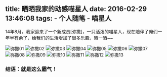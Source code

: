 title: 晒晒我家的动感喵星人
date: 2016-02-29 13:46:08
tags:
	- 个人随笔
	- 喵星人
---
14年8月，我家迎来了一个新成员[弥撒]，一只活泼的喵星人，现在陪伴了俺们一年半有余了，给我们的生活增加了很多乐趣，晒一晒~~
<!-- more -->

![弥撒01](https://o3o97s3zl.qnssl.com/misa1.jpg)
![弥撒02](https://o3o97s3zl.qnssl.com/misa2.jpg)
![弥撒03](https://o3o97s3zl.qnssl.com/misa3.jpg)
![弥撒04](https://o3o97s3zl.qnssl.com/misa4.jpg)
![弥撒05](https://o3o97s3zl.qnssl.com/misa5.jpg)
![弥撒06](https://o3o97s3zl.qnssl.com/misa6.jpg)
![弥撒07](https://o3o97s3zl.qnssl.com/misa7.jpg)
![弥撒08](https://o3o97s3zl.qnssl.com/misa8.jpg)
![弥撒09](https://o3o97s3zl.qnssl.com/misa9.jpg)
![弥撒10](https://o3o97s3zl.qnssl.com/misa10.jpg)
![弥撒11](https://o3o97s3zl.qnssl.com/misa11.jpg)
![弥撒12](https://o3o97s3zl.qnssl.com/misa12.jpg)
![弥撒13](https://o3o97s3zl.qnssl.com/misa13.jpg)

### 结语：就是这么霸气！